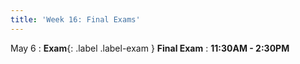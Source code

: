 ```yaml
---
title: 'Week 16: Final Exams'
---
```


May 6
: **Exam**{: .label .label-exam } **Final Exam**
    : **11:30AM - 2:30PM**
